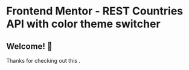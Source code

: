 # Frontend Mentor - REST Countries API with color theme switcher
 

## Welcome! 👋

Thanks for checking out this .
 